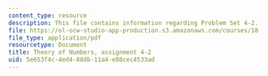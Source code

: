 ```yaml
---
content_type: resource
description: This file contains information regarding Problem Set 4-2.
file: https://ol-ocw-studio-app-production.s3.amazonaws.com/courses/18-781-theory-of-numbers-spring-2012/5e653f4c4ed488db11a4e80cec4533ad_MIT18_781S12_pset4-2.pdf
file_type: application/pdf
resourcetype: Document
title: Theory of Numbers, assignment 4-2
uid: 5e653f4c-4ed4-88db-11a4-e80cec4533ad
---
```

